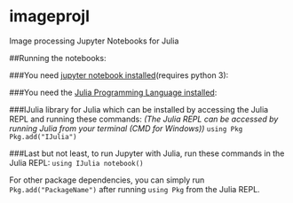 # imageprojl
Image processing Jupyter Notebooks for Julia

##Running the notebooks:

###You need [jupyter notebook installed]("https://jupyter.org/install")(requires python 3):

###You need the [Julia Programming Language installed](https://julialang.org):

###IJulia library for Julia which can be installed by accessing the Julia REPL and running these commands:
_(The Julia REPL can be accessed by running Julia from your terminal (CMD for Windows))_
`using Pkg
Pkg.add("IJulia")`

###Last but not least, to run Jupyter with Julia, run these commands in the Julia REPL:
`using IJulia
notebook()`

For other package dependencies, you can simply run `Pkg.add("PackageName")` after running `using Pkg` from the Julia REPL.



